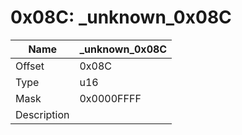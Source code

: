 # 0x08C: _unknown_0x08C

| Name | _unknown_0x08C |
| ----| ------------ |
| Offset | 0x08C |
| Type | u16 |
| Mask | 0x0000FFFF |
| Description |  |<br>

